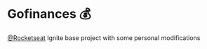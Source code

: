 # Gofinances 💰

[@Rocketseat](https://github.com/Rocketseat) Ignite base project with some personal modifications
